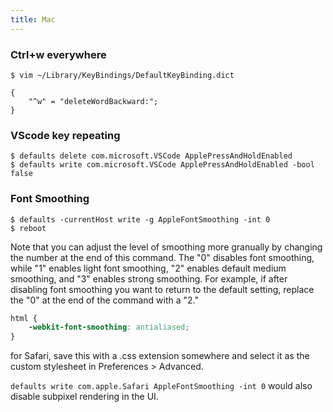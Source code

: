```yaml
---
title: Mac
---
```


### Ctrl+w everywhere

    $ vim ~/Library/KeyBindings/DefaultKeyBinding.dict

    {
        "^w" = "deleteWordBackward:";
    }

### VScode key repeating

    $ defaults delete com.microsoft.VSCode ApplePressAndHoldEnabled
    $ defaults write com.microsoft.VSCode ApplePressAndHoldEnabled -bool false

### Font Smoothing

    $ defaults -currentHost write -g AppleFontSmoothing -int 0
    $ reboot

Note that you can adjust the level of smoothing more granually by changing the number at the end of this command. The "0" disables font smoothing, while "1" enables light font smoothing, "2" enables default medium smoothing, and "3" enables strong smoothing. For example, if after disabling font smoothing you want to return to the default setting, replace the "0" at the end of the command with a "2."

```css
html {
    -webkit-font-smoothing: antialiased;
}
```

for Safari, save this with a .css extension somewhere and select it as the custom stylesheet in Preferences > Advanced.

`defaults write com.apple.Safari AppleFontSmoothing -int 0` would also disable subpixel rendering in the UI.
